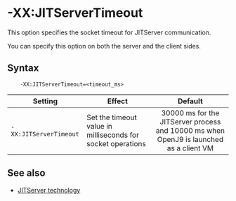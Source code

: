 <!--
* Copyright (c) 2021, 2021 IBM Corp. and others
*
* This program and the accompanying materials are made
* available under the terms of the Eclipse Public License 2.0
* which accompanies this distribution and is available at
* https://www.eclipse.org/legal/epl-2.0/ or the Apache
* License, Version 2.0 which accompanies this distribution and
* is available at https://www.apache.org/licenses/LICENSE-2.0.
*
* This Source Code may also be made available under the
* following Secondary Licenses when the conditions for such
* availability set forth in the Eclipse Public License, v. 2.0
* are satisfied: GNU General Public License, version 2 with
* the GNU Classpath Exception [1] and GNU General Public
* License, version 2 with the OpenJDK Assembly Exception [2].
*
* [1] https://www.gnu.org/software/classpath/license.html
* [2] http://openjdk.java.net/legal/assembly-exception.html
*
* SPDX-License-Identifier: EPL-2.0 OR Apache-2.0 OR GPL-2.0 WITH
* Classpath-exception-2.0 OR LicenseRef-GPL-2.0 WITH Assembly-exception
-->

# -XX:JITServerTimeout

This option specifies the socket timeout for JITServer communication.

You can specify this option on both the server and the client sides.

## Syntax

        -XX:JITServerTimeout=<timeout_ms>

| Setting                 | Effect | Default                                                                            |
|-------------------------|--------|:----------------------------------------------------------------------------------:|
|`-XX:JITServerTimeout`           | Set the timeout value in milliseconds for socket operations | 30000 ms for the JITServer process and 10000 ms when OpenJ9 is launched as a client VM                                                                                    |


## See also

- [JITServer technology](jitserver.md)

<!-- ==== END OF TOPIC ==== xxjitservertimeout.md ==== -->
